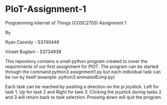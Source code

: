 # PIoT-Assignment-1
Programming Internet of Things (COSC2755) Assignment 1

By

Ryan Cassidy - S3740446

Vineet Bugtani - S3734938

This repository contains a small python program created to cover the requirements of our first assignment for PIOT.
The program can be started through the command python3 assignment1.py but each individual task can be run by itself (example: python3 animatedEomji.py)

Each task can be reached by pushing a direction on the pi joystick. Left for task 1, Up for task 2 and Right for task 3. Clicking the joystick during tasks 2 and 3 will return back to task selection. Pressing down will quit the program.
